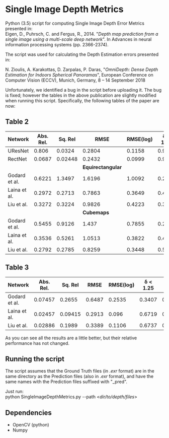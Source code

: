 # Single Image Depth Metrics
Python (3.5) script for computing Single Image Depth Error Metrics presented in:  
Eigen, D., Puhrsch, C. and Fergus, R., 2014. 
"_Depth map prediction from a single image using a multi-scale deep network_". 
In Advances in neural information processing systems (pp. 2366-2374).

The script was used for calculating the Depth Estimation errors presented in:

N. Zioulis, A. Karakottas, D. Zarpalas, P. Daras, 
"_OmniDepth: Dense Depth Estimation for Indoors Spherical Panoramas_", 
European Conference on Computer Vision (ECCV), Munich, Germany, 8 – 14 September 2018

Unfortunately, we identified a bug in the script before uploading it. 
The bug is fixed; however the tables in the above publication are slightly modified when running this script. 
Specifically, the following tables of the paper are now:

## Table 2
     
|Network       | Abs. Rel. | Sq. Rel | RMSE  | RMSE(log) | δ < 1.25  | δ < 1.25^2  | δ < 1.25^3  |
|--------------|-----------|---------|-------|-----------|-----------|-------------|-------------|
|UResNet       |   0.806   | 0.0324  |0.2804 | 0.1158    | 0.9361    |     0.99    |   0.997     |      
|RectNet       |   0.0687  | 0.02448 |0.2432 | 0.0999    | 0.9583    |     0.9936  |   0.998     |
|              |           |         |**Equirectangular**       |           |           |             |             |
|Godard et al. |   0.6221  | 1.3497  |1.6196 | 1.0092    | 0.2308    |     0.4353  |   0.5977    |
|Laina et al.  |   0.2972  | 0.2713  |0.7863 | 0.3649    | 0.4955    |     0.7842  |   0.9209    | 
|Liu et al.    |   0.3272  | 0.3224  |0.9826 | 0.4223    | 0.3914    |     0.7095  |   0.8836    |
|              |           |         | **Cubemaps**       |           |           |             |             |
|Godard et al. |   0.5455  | 0.9126  | 1.437 | 0.7855    | 0.2969    |     0.5265  |   0.6894    |
|Laina et al.  |   0.3536  | 0.5261  | 1.0513| 0.3822    | 0.4671    |     0.7602  |   0.9113    | 
|Liu et al.    |   0.2792  | 0.2785  | 0.8259| 0.3448    | 0.5373    |     0.8084  |   0.8269    |   

      
## Table 3

|Network       | Abs. Rel. | Sq. Rel | RMSE  | RMSE(log) | δ < 1.25  | δ < 1.25^2  | δ < 1.25^3  |
|--------------|-----------|---------|-------|-----------|-----------|-------------|-------------|
|Godard et al. | 0.07457   | 0.2655  | 0.6487| 0.2535    | 0.3407    |   0.5452    |   0.6781    |
|Laina et al.  | 0.02457   | 0.09415 | 0.2913| 0.096     | 0.6719    |   0.88785   |   0.9542    |
|Liu et al.    | 0.02886   | 0.1989  | 0.3389| 0.1106    | 0.6737    |   0.8355    |   0.9282    |

As you can see all the results are a little better, but their relative performance has not changed.

## Running the script
The script assumes that the Ground Truth files (in _.exr_ format) are in the same directory as the Prediction files (also in _.exr_ format),
and have the same names with the Prediction files suffixed with "_pred".
  
Just run:  
python SingleImageDepthMetrics.py --path <_dir/to/depth/files_>

## Dependencies
* OpenCV (python)
* Numpy
